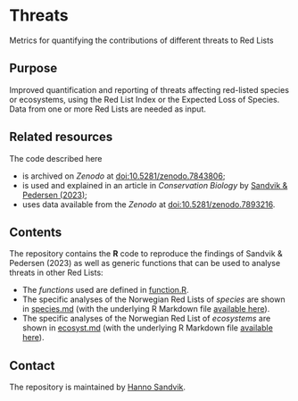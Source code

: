 # Threats
Metrics for quantifying the contributions of different threats to Red Lists

## Purpose
Improved quantification and reporting of threats affecting red-listed species or ecosystems, using the Red List Index or the Expected Loss of Species. Data from one or more Red Lists are needed as input.

## Related resources
The code described here

* is archived on _Zenodo_ at [doi:10.5281/zenodo.7843806](https://doi.org/10.5281/zenodo.7843806);
* is used and explained in an article in _Conservation Biology_ by [Sandvik & Pedersen (2023)](https://doi.org/10.1111/cobi.14105);
* uses data available from the _Zenodo_ at [doi:10.5281/zenodo.7893216](https://doi.org/10.5281/zenodo.7893216).

## Contents
The repository contains the **R** code to reproduce the findings of Sandvik & Pedersen (2023) as well as generic functions that can be used to analyse threats in other Red Lists:

* The _functions_ used are defined in [function.R](function.R).
* The specific analyses of the Norwegian Red Lists of _species_ are shown in [species.md](species.md) (with the underlying R Markdown file [available here](species.Rmd)).
* The specific analyses of the Norwegian Red List of _ecosystems_ are shown in [ecosyst.md](ecosyst.md) (with the underlying R Markdown file [available here](ecosyst.Rmd)).

## Contact
The repository is maintained by [Hanno Sandvik](mailto:hanno.sandvik@nina.no).

